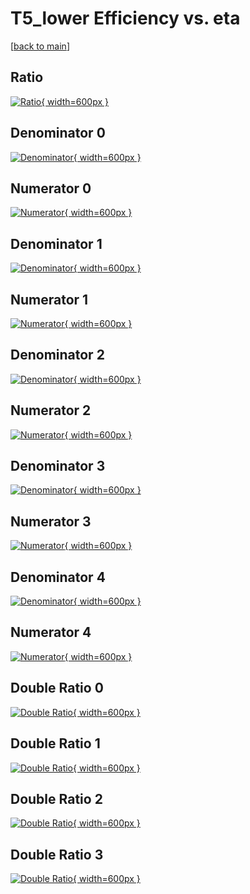 # T5_lower Efficiency vs. eta

[[back to main](./)]



## Ratio

[![Ratio](../mtv/var/T5_lower_base_13_1_eff_eta.png){ width=600px }](../mtv/var/T5_lower_base_13_1_eff_eta.pdf)

## Denominator 0

[![Denominator](../mtv/den/T5_lower_base_13_1_eff_eta_den0.png){ width=600px }](../mtv/den/T5_lower_base_13_1_eff_eta_den0.pdf)

## Numerator 0

[![Numerator](../mtv/num/T5_lower_base_13_1_eff_eta_num0.png){ width=600px }](../mtv/num/T5_lower_base_13_1_eff_eta_num0.pdf)

## Denominator 1

[![Denominator](../mtv/den/T5_lower_base_13_1_eff_eta_den1.png){ width=600px }](../mtv/den/T5_lower_base_13_1_eff_eta_den1.pdf)

## Numerator 1

[![Numerator](../mtv/num/T5_lower_base_13_1_eff_eta_num1.png){ width=600px }](../mtv/num/T5_lower_base_13_1_eff_eta_num1.pdf)

## Denominator 2

[![Denominator](../mtv/den/T5_lower_base_13_1_eff_eta_den2.png){ width=600px }](../mtv/den/T5_lower_base_13_1_eff_eta_den2.pdf)

## Numerator 2

[![Numerator](../mtv/num/T5_lower_base_13_1_eff_eta_num2.png){ width=600px }](../mtv/num/T5_lower_base_13_1_eff_eta_num2.pdf)

## Denominator 3

[![Denominator](../mtv/den/T5_lower_base_13_1_eff_eta_den3.png){ width=600px }](../mtv/den/T5_lower_base_13_1_eff_eta_den3.pdf)

## Numerator 3

[![Numerator](../mtv/num/T5_lower_base_13_1_eff_eta_num3.png){ width=600px }](../mtv/num/T5_lower_base_13_1_eff_eta_num3.pdf)

## Denominator 4

[![Denominator](../mtv/den/T5_lower_base_13_1_eff_eta_den4.png){ width=600px }](../mtv/den/T5_lower_base_13_1_eff_eta_den4.pdf)

## Numerator 4

[![Numerator](../mtv/num/T5_lower_base_13_1_eff_eta_num4.png){ width=600px }](../mtv/num/T5_lower_base_13_1_eff_eta_num4.pdf)

## Double Ratio 0

[![Double Ratio](../mtv/ratio/T5_lower_base_13_1_eff_eta_ratio0.png){ width=600px }](../mtv/ratio/T5_lower_base_13_1_eff_eta_ratio0.pdf)

## Double Ratio 1

[![Double Ratio](../mtv/ratio/T5_lower_base_13_1_eff_eta_ratio1.png){ width=600px }](../mtv/ratio/T5_lower_base_13_1_eff_eta_ratio1.pdf)

## Double Ratio 2

[![Double Ratio](../mtv/ratio/T5_lower_base_13_1_eff_eta_ratio2.png){ width=600px }](../mtv/ratio/T5_lower_base_13_1_eff_eta_ratio2.pdf)

## Double Ratio 3

[![Double Ratio](../mtv/ratio/T5_lower_base_13_1_eff_eta_ratio3.png){ width=600px }](../mtv/ratio/T5_lower_base_13_1_eff_eta_ratio3.pdf)

